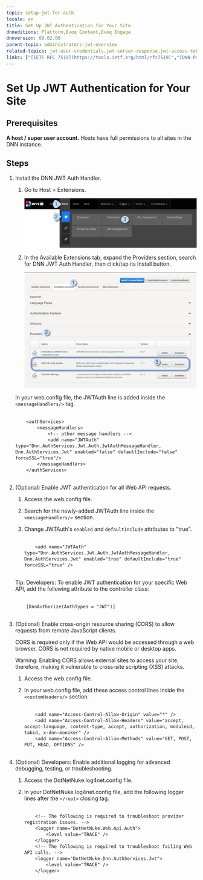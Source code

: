 ```yaml
---
topic: setup-jwt-for-auth
locale: en
title: Set Up JWT Authentication for Your Site
dnneditions: Platform,Evoq Content,Evoq Engage
dnnversion: 09.02.00
parent-topic: administrators-jwt-overview
related-topics: jwt-user-credentials,jwt-server-response,jwt-access-token,jwt-page-request,jwt-auth-handler,about-jwt,jwt-user-credentials,jwt-server-response,jwt-access-token,jwt-page-request,jwt-auth-handler,access-web-config
links: ["[IETF RFC 7519](https://tools.ietf.org/html/rfc7519)","[DNN Presentation: How Evoq Helps You Build Modern Web Applications by Will Morgenweck](http://www.slideshare.net/dnnsoftware/how-evoq-helps-you-build-modern-web-applications)","[jwt.io](https://jwt.io/introduction/)"]
---
```


# Set Up JWT Authentication for Your Site

## Prerequisites

**A host / super user account.** Hosts have full permissions to all sites in the DNN instance.

## Steps

1.  Install the DNN JWT Auth Handler.
    
    1.  Go to Host \> Extensions.
        
          
        
        ![Host > Extensions](img/scr-menuHostCommonExtensions.png)
        
          
        
    2.  In the Available Extensions tab, expand the Providers section, search for DNN JWT Auth Handler, then click/tap its Install button.
        
          
        
        ![Available Extensions > Providers > DNN JWT Auth Handler > Install](img/scr-AvailableExtensionsProvidersJWT.png)
        
          
        
    
    In your web.config file, the JWTAuth line is added inside the `<messageHandlers/>` tag.
    
    ```
    
        <authServices>
            <messageHandlers>
                <!-- other message handlers -->
                <add name="JWTAuth" type="Dnn.AuthServices.Jwt.Auth.JwtAuthMessageHandler, Dnn.AuthServices.Jwt" enabled="false" defaultInclude="false" forceSSL="true"/>
            </messageHandlers>
        </authServices>
            
    ```
    
2.  (Optional) Enable JWT authentication for all Web API requests.
    
    1.  Access the web.config file.
    2.  Search for the newly-added JWTAuth line inside the `<messageHandlers/>` section.
    3.  Change JWTAuth's `enabled` and `defaultInclude` attributes to "true".
        
        ```
        
            <add name="JWTAuth" type="Dnn.AuthServices.Jwt.Auth.JwtAuthMessageHandler, Dnn.AuthServices.Jwt" enabled="true" defaultInclude="true" forceSSL="true" />
                                    
        ```
        
    
    Tip: Developers: To enable JWT authentication for your specific Web API, add the following attribute to the controller class:
    
    ```
    
        [DnnAuthorize(AuthTypes = "JWT")]
                            
    ```
    
3.  (Optional) Enable cross-origin resource sharing (CORS) to allow requests from remote JavaScript clients.
    
    CORS is required only if the Web API would be accessed through a web browser. CORS is not required by native mobile or desktop apps.
    
    Warning: Enabling CORS allows external sites to access your site, therefore, making it vulnerable to cross-site scripting (XSS) attacks.
    
    1.  Access the web.config file.
    2.  In your web.config file, add these access control lines inside the `<customHeaders/>` section.
        
        ```
        
            <add name="Access-Control-Allow-Origin" value="*" />
            <add name="Access-Control-Allow-Headers" value="accept, accept-language, content-type, accept, authorization, moduleid, tabid, x-dnn-moniker" />
            <add name="Access-Control-Allow-Methods" value="GET, POST, PUT, HEAD, OPTIONS" />
                                    
        ```
        
4.  (Optional) Developers: Enable additional logging for advanced debugging, testing, or troubleshooting.
    1.  Access the DotNetNuke.log4net.config file.
    2.  In your DotNetNuke.log4net.config file, add the following logger lines after the `</root>` closing tag.
        
        ```
        
            <!-- The following is required to troubleshoot provider registration issues. -->
            <logger name="DotNetNuke.Web.Api.Auth">
                <level value="TRACE" />
            </logger>
            <!-- The following is required to troubleshoot failing Web API calls. -->
            <logger name="DotNetNuke.Dnn.AuthServices.Jwt">
                <level value="TRACE" />
            </logger>
                                    
        ```